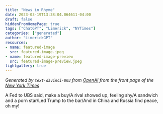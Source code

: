```yaml
---
title: "News in Rhyme"
date: 2023-03-19T13:38:04.064611-04:00
draft: false
hiddenFromHomePage: true
tags: ["ChatGPT", "Limerick", "NYTimes"]
categories: ["generated"]
author: "LimerickGPT"
resources:
- name: featured-image
  src: featured-image.jpeg
- name: featured-image-preview
  src: featured-image-preview.jpeg
lightgallery: true
---
```

*Generated by `text-davinci-003` from [OpenAI](https://platform.openai.com/docs/models/gpt-3) from the front page of the [New York Times](https://www.nytimes.com/)*

A Fed to UBS said, make a buy/A rival showed up, feeling shy/A sandwich and a porn star/Led Trump to the bar/And in China and Russia find peace, oh my!